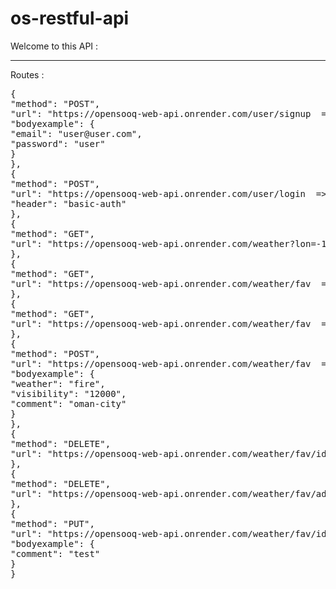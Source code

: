 # os-restful-api
Welcome to this API :

---

Routes :
<pre>
{
"method": "POST",
"url": "https://opensooq-web-api.onrender.com/user/signup  => to create new user",
"bodyexample": {
"email": "user@user.com",
"password": "user"
}
},
{
"method": "POST",
"url": "https://opensooq-web-api.onrender.com/user/login  => login ",
"header": "basic-auth"
},
{
"method": "GET",
"url": "https://opensooq-web-api.onrender.com/weather?lon=-179&lat=90  => get all data based on cordination"
},
{
"method": "GET",
"url": "https://opensooq-web-api.onrender.com/weather/fav  => get all fav data for the connected user"
},
{
"method": "GET",
"url": "https://opensooq-web-api.onrender.com/weather/fav  => admin route to get all fav data "
},
{
"method": "POST",
"url": "https://opensooq-web-api.onrender.com/weather/fav  => add to fav",
"bodyexample": {
"weather": "fire",
"visibility": "12000",
"comment": "oman-city"
}
},
{
"method": "DELETE",
"url": "https://opensooq-web-api.onrender.com/weather/fav/id => delete fav record by the connected user"
},
{
"method": "DELETE",
"url": "https://opensooq-web-api.onrender.com/weather/fav/admin/id => delete fav record by the admin"
},
{
"method": "PUT",
"url": "https://opensooq-web-api.onrender.com/weather/fav/id => update the selected fav comment by the admin",
"bodyexample": {
"comment": "test"
}
}

  
</pre>

